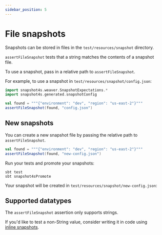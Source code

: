 ```yaml
---
sidebar_position: 5
---
```


# File snapshots

Snapshots can be stored in files in the `test/resources/snapshot` directory.

`assertFileSnapshot` tests that a string matches the contents of a snapshot file.

To use a snapshot, pass in a relative path to `assertFileSnapshot`.

For example, to use a snapshot in `test/resources/snapshot/config.json`:

```scala mdoc:invisible
import snapshot4s.weaver.SnapshotExpectations.*
import snapshot4s.generated.snapshotConfig
```

```scala mdoc:compile-only
val found = """{"environment": "dev", "region": "us-east-2"}"""
assertFileSnapshot(found, "config.json")
```

## New snapshots

You can create a new snapshot file by passing the relative path to `assertFileSnapshot`.

```scala mdoc:compile-only
val found = """{"environment": "dev", "region": "us-east-2"}"""
assertFileSnapshot(found, "new-config.json")
```

Run your tests and promote your snapshots:
```
sbt test
sbt snapshot4sPromote
```

Your snapshot will be created in `test/resources/snapshot/new-config.json`:

## Supported datatypes

The `assertFileSnapshot` assertion only supports strings.

If you'd like to test a non-String value, consider writing it in code using [inline snapshots](inline-snapshots.md).
